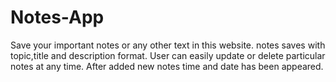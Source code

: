# Notes-App
Save your important notes or any other text in this website.
notes saves with topic,title and description format.
User can easily update or delete particular notes at any time.
After added new notes time and date has been appeared.
